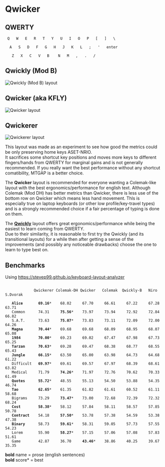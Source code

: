 # Qwicker

## QWERTY
```
 Q   W   E   R   T   Y   U   I   O   P   [   ]   \

  A   S   D   F   G   H   J   K   L   ;   '   enter

   Z   X   C   V   B    N   M   ,   .   /
```

## Qwickly (Mod B)
![Qwickly (Mod B) layout](https://github.com/qwickly-org/Qwicker/blob/master/Qwickly-B.png)

## Qwicker (aka KFLY)
![Qwicker layout](https://github.com/qwickly-org/Qwicker/blob/master/Qwicker.png)

## Qwickerer
![Qwickerer layout](https://github.com/qwickly-org/Qwicker/blob/master/Qwickerer.png)

This layout was made as an experiment to see how good the metrics could be only preserving home keys ASET-NRIO.<br/>
It sacrifices some shortcut key positions and moves more keys to different fingers/hands from QWERTY for marginal gains and is not generally recommended. If you really want the best performance without any shortcut comatibility, MTGAP is a better choice.

The **Qwicker** layout is recommended for everyone wanting a Colemak-like layout with the best ergonomics/performance for english text. Although Colemak (Mod DH) has better metrics than Qwicker, there is less use of the bottom row on Qwicker which means less hand movement. Thls is especially true on laptop keyboards (or other low profile/key-travel types) and is a strongly recommended choice if a fair percentage of typing is done on them.

The **[Qwickly](https://github.com/qwickly-org/Qwickly)** layout offers great ergonomics/performance while being the easiest to learn coming from QWERTY.<br/>
Due to their similarity, it is reasonable to first try the Qwickly (and its transitional layouts) for a while then after getting a sense of the improvements (and possibly any noticeable drawbacks) choose the one to learn to type best on.

## Benchmarks

Using https://stevep99.github.io/keyboard-layout-analyzer

<pre><code>
             Qwickerer Colemak-DH Qwicker   Colemak  Qwickly-B   Niro     S.Dvorak

   <b>Alice</b>       <b>69.16</b>*    68.02     67.70     66.61     67.22     67.28     63.71
   Common      74.31     <b>75.56</b>*    73.97     73.94     72.92     72.84     66.82
   S.A.T.      73.63     <b>75.07</b>*    73.83     73.11     72.09     72.00     64.26
   <b>Magna</b>       <b>70.44</b>*    69.68     69.68     68.09     68.95     68.07     65.08
   <b>1984</b>        <b>70.00</b>*    69.23     69.02     67.47     67.98     67.73     65.25
   <b>Tarzan</b>      <b>70.63</b>*    69.28     69.47     68.38     68.77     68.55     65.43
   <b>Jungle</b>      <b>66.15</b>*    63.50     65.00     63.98     64.73     64.68     61.22
   Difficult   <b>69.97</b>*    69.61     69.57     67.97     68.39     68.61     63.82
   Medical     71.79     <b>74.26</b>*    71.97     72.76     70.62     70.33     61.49
   <b>Quotes</b>      <b>55.72</b>*    48.55     55.13     54.50     53.88     54.35     46.74
   <b>Tao</b>         <b>62.65</b>*    61.35     61.82     61.61     60.52     61.11     58.68
   Bigrams     73.29     <b>73.47</b>*    73.00     72.68     72.39     72.32     68.24
   <b>Cost</b>        <b>58.38</b>*    58.12     57.84     58.11     58.57     57.85     50.78
   <b>Contract</b>    54.18     <b>57.50</b>*    53.78     57.38     54.59     53.38     47.38
   <b>Binary</b>      58.73     <b>59.61</b>*    58.31     59.05     57.73     57.55     54.23
   Lorem       55.90     <b>58.27</b>*    57.15     57.06     57.08     57.83     51.61
   Game        42.87     36.70     <b>43.46</b>*    38.86     40.25     39.67     35.35
</code></pre>
**bold** name = prose (english sentences)<br/>
**bold** score* = best
